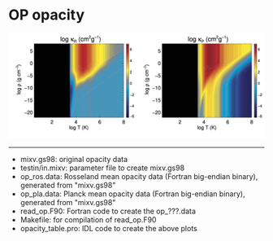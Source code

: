 # OP opacity

<img src="./opacity_table.png" width="800">

---
- mixv.gs98: original opacity data
- testin/in.mixv: parameter file to create mixv.gs98
- op_ros.data: Rosseland mean opacity data (Fortran big-endian binary), generated from "mixv.gs98"
- op_pla.data: Planck mean opacity data (Fortran big-endian binary), generated from "mixv.gs98"
- read_op.F90: Fortran code to create the op_???.data
- Makefile: for compilation of read_op.F90
- opacity_table.pro: IDL code to create the above plots
